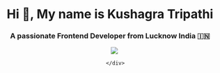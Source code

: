 <h1 align="center">Hi 👋, My name is Kushagra Tripathi </h1>

<h3 align="center">A passionate Frontend Developer from Lucknow India &#127470;&#127475</h3>

<p align="center">

 <div align="center"  class="icons-social" style="margin-left: 10px;">
        <a style="margin-left: 10px;"  target="_blank" href="https://www.linkedin.com/in/kushagra-x7/">
			    <img src="https://img.icons8.com/doodle/40/000000/linkedin--v2.png">
        </a>
        
      </div>

</p>
